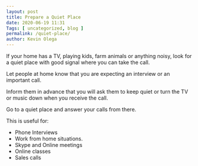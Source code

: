 ```yaml
--- 
layout: post 
title: Prepare a Quiet Place
date: 2020-06-19 11:31
Tags: [ uncategorized, blog ]
permalink: /quiet-place/ 
author: Kevin Olega 
--- 
```

If your home has a TV, playing kids, farm animals or anything noisy, look for a quiet place with good signal where you can take the call.

Let people at home know that you are expecting an interview or an important call.

Inform them in advance that you will ask them to keep quiet or turn the TV or music down when you receive the call.

Go to a quiet place and answer your calls from there.

This is useful for:

- Phone Interviews
- Work from home situations.
- Skype and Online meetings
- Online classes
- Sales calls